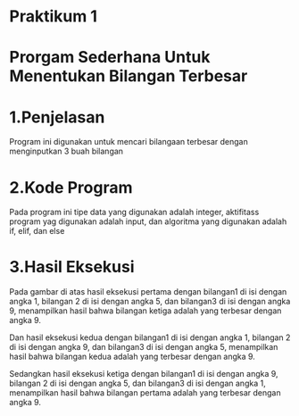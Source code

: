 # Praktikum 1
# Prorgam Sederhana Untuk Menentukan Bilangan Terbesar
# 1.Penjelasan
Program ini digunakan untuk mencari bilangaan terbesar dengan menginputkan 3 buah bilangan
# 2.Kode Program
Pada program ini tipe data yang digunakan adalah integer, aktifitass program yag digunakan adalah input, dan algoritma yang digunakan adalah if, elif, dan else 
# 3.Hasil Eksekusi
Pada gambar di atas hasil eksekusi pertama dengan bilangan1 di isi dengan angka 1, bilangan 2 di isi dengan angka 5, dan bilangan3 di isi dengan angka 9, menampilkan hasil bahwa bilangan ketiga adalah yang terbesar dengan angka 9. 

Dan hasil eksekusi kedua dengan bilangan1 di isi dengan angka 1, bilangan 2 di isi dengan angka 9, dan bilangan3 di isi dengan angka 5, menampilkan hasil bahwa bilangan kedua adalah yang terbesar dengan angka 9. 

Sedangkan hasil eksekusi ketiga dengan bilangan1 di isi dengan angka 9, bilangan 2 di isi dengan angka 5, dan bilangan3 di isi dengan angka 1, menampilkan hasil bahwa bilangan pertama adalah yang terbesar dengan angka 9.

